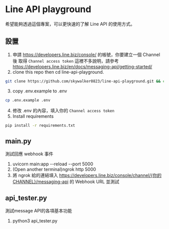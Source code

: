 # Line API playground
希望能夠透過這個專案，可以更快速的了解 Line API 的使用方式。

## 設置
1. 申請 https://developers.line.biz/console/ 的帳號，你要建立一個 Channel後 取得 `Channel access token` 這裡不多說明，請參考 https://developers.line.biz/en/docs/messaging-api/getting-started/
2. clone this repo then cd line-api-playground.
```bash 
git clone https://github.com/skywalker0823/line-api-playground.git && cd line-api-playground
```
3. copy .env.example to .env
```bash
cp .env.example .env
```
4. 修改 .env 的內容，填入你的 `Channel access token`
5. Install requirements
```bash
pip install -r requirements.txt
```

## main.py
測試回應 webhook 事件
1. uvicorn main:app --reload --port 5000
2. (Open another terminal)ngrok http 5000
3. 將 ngrok 給的連結填入 https://developers.line.biz/console/channel/{你的CHANNEL}/messaging-api 的 Webhook URL 並測試

## api_tester.py
測試message API的各項基本功能
1. python3 api_tester.py

